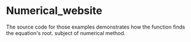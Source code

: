 # Numerical_website
The source code for those examples demonstrates how the function finds the equation's root. subject of numerical method.
